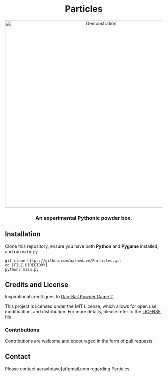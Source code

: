 <div align="center">
  <h1>Particles</h1>
  <img src="demo.gif" alt="Demonstration" width="600px">
  <h3>An experimental Pythonic powder box.</p>
</div>

## Installation

Clone this repository, ensure you have both <strong>Python</strong> and <strong>Pygame</strong> installed, and run `main.py`.
```commandline
git clone https://github.com/aaravdave/Particles.git
cd [FILE DIRECTORY]
python3 main.py
```

## Credits and License
Inspirational credit goes to [Dan-Ball Powder Game 2](https://dan-ball.jp/en/javagame/dust2/).

This project is licensed under the MIT License, which allows for open use, modification, and distribution. For more details, please refer to the [LICENSE](LICENSE) file.

### Contributions
Contributions are welcome and encouraged in the form of pull requests.

## Contact

Please contact aaravhdave[at]gmail.com regarding Particles.
